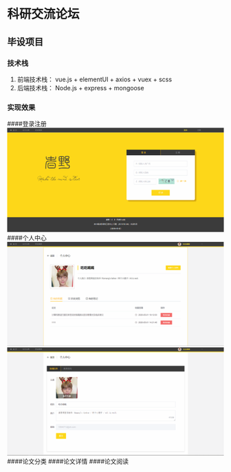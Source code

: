 # 科研交流论坛 
## 毕设项目 
### 技术栈

1. 前端技术栈： vue.js + elementUI + axios + vuex + scss
2. 后端技术栈： Node.js + express + mongoose

### 实现效果
####登录注册
 ![login](img/login.png)
####个人中心
 ![userCenter](img/userCenter.png)
 ![editInfo](img/editInfo.png)
####论文分类
####论文详情
####论文阅读
